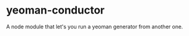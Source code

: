yeoman-conductor
================

A node module that let's you run a yeoman generator from another one.
